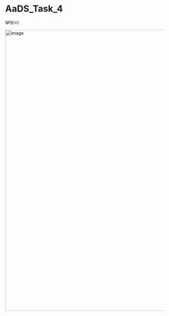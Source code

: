 # AaDS_Task_4

№9(*)

<img width="895" alt="image" src="https://user-images.githubusercontent.com/81358883/161993075-ba949ab7-34f9-4358-9071-e2c501d3b659.png">
